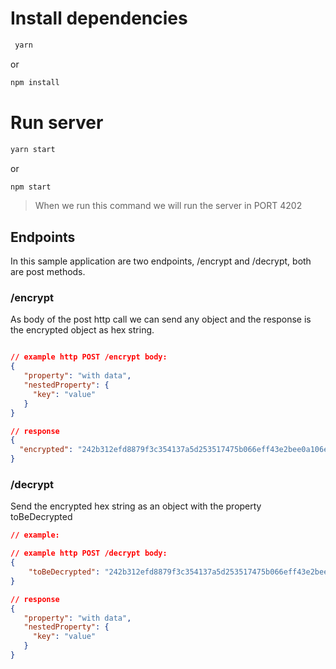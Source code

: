 # Install dependencies
```bash
 yarn
```
or 
```bash
npm install
```

# Run server 
```bash
yarn start
```
or
```bash
npm start
```
> When we run this command we will run the server in PORT 4202

## Endpoints
In this sample application are two endpoints, /encrypt and /decrypt, both are post methods.

### /encrypt
As body of the post http call we can send any object and the response is the encrypted object as hex string.

```json

// example http POST /encrypt body:
{
   "property": "with data",
   "nestedProperty": {
     "key": "value"
   }
}

// response 
{
  "encrypted": "242b312efd8879f3c354137a5d253517475b066eff43e2bee0a106ec1ea4de271b74db34057620c420be79401365494aca514e924dcd2fe84120700d1140f42d"
}
```

### /decrypt
Send the encrypted hex string as an object with the property toBeDecrypted
```json
// example:

// example http POST /decrypt body:
{
    "toBeDecrypted": "242b312efd8879f3c354137a5d253517475b066eff43e2bee0a106ec1ea4de271b74db34057620c420be79401365494aca514e924dcd2fe84120700d1140f42d"
}

// response 
{
   "property": "with data",
   "nestedProperty": {
     "key": "value"
   }
}
```